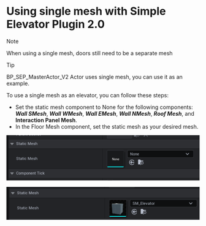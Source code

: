 # Using single mesh with Simple Elevator Plugin 2.0

>[!Note]
>When using a single mesh, doors still need to be a separate mesh

>[!Tip]
>BP_SEP_MasterActor_V2 Actor uses single mesh, you can use it as an example.

To use a single mesh as an elevator, you can follow these steps:
- Set the static mesh component to None for the following components: ***Wall SMesh***, ***Wall WMesh***, ***Wall EMesh***, ***Wall NMesh***, ***Roof Mesh***, and **Interaction Panel Mesh**.
- In the Floor Mesh component, set the static mesh as your desired mesh.

![None](/img\UnrealEditor_T9W8z2dNqp.png)

![Target](/img\UnrealEditor_uhcYKGWSvl.png)
